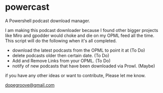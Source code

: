 powercast
=========

A Powershell podcast download manager.

I am making this podcast downloader because I found other bigger projects like Miro and gpodder would choke and 
die on my OPML feed all the time. This script will do the following when it's all completed.

- download the latest podcasts from the OPML to point it at (To Do)
- delete podcasts older then certain date. (To Do)
- Add and Remove Links from your OPML. (To Do)
- notify of new podcasts that have been downloaded via Prowl. (Maybe)

if you have any other ideas or want to contribute, Please let me know. 

dopegroove@gmail.com
 
